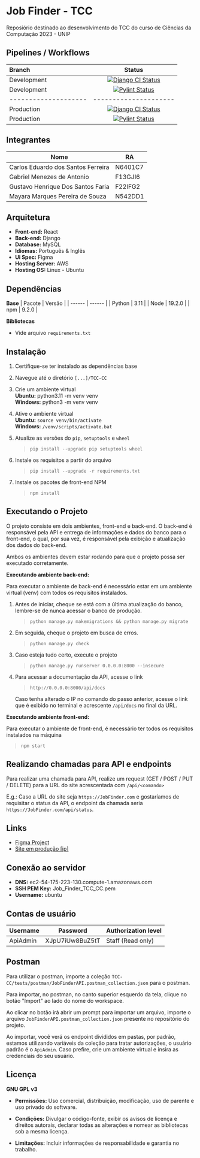 # Job Finder - TCC
Reposiório destinado ao desenvolvimento do TCC do curso de Ciências da Computação 2023 - UNIP

## Pipelines / Workflows

|  Branch  |  Status  |
| :------ | :----: |
| Development | [![Django CI Status](https://github.com/TR0NZ0D/TCC-CC/actions/workflows/django.yml/badge.svg?branch=development)](https://github.com/TR0NZ0D/TCC-CC/actions/workflows/django.yml) |
| Development | [![Pylint Status](https://github.com/TR0NZ0D/TCC-CC/actions/workflows/pylint.yml/badge.svg?branch=development)](https://github.com/TR0NZ0D/TCC-CC/actions/workflows/pylint.yml) |
| -------------------- | --------------------- | ------------------------------------ |
| Production | [![Django CI Status](https://github.com/TR0NZ0D/TCC-CC/actions/workflows/django.yml/badge.svg?branch=production)](https://github.com/TR0NZ0D/TCC-CC/actions/workflows/django.yml) |
| Production | [![Pylint Status](https://github.com/TR0NZ0D/TCC-CC/actions/workflows/pylint.yml/badge.svg?branch=production)](https://github.com/TR0NZ0D/TCC-CC/actions/workflows/pylint.yml) |



## Integrantes

|  Nome  |  RA  |
| ------ | ---- |
| Carlos Eduardo dos Santos Ferreira | N6401C7 |
| Gabriel Menezes de Antonio | F13GJI6 |
| Gustavo Henrique Dos Santos Faria | F22IFG2 |
| Mayara Marques Pereira de Souza | N542DD1 |

## Arquitetura

- **Front-end:** React
- **Back-end:** Django
- **Database:** MySQL
- **Idiomas:** Português & Inglês
- **Ui Spec:** Figma
- **Hosting Server:** AWS
- **Hosting OS:** Linux - Ubuntu

## Dependências

**Base**
| Pacote | Versão |
| ------ | ------ |
| Python |  3.11  |
|  Node  | 19.2.0 |
|  npm   | 9.2.0  |

**Bibliotecas**
- Vide arquivo `requirements.txt`

## Instalação

1. Certifique-se ter instalado as dependências base

2. Navegue até o diretório `[...]/TCC-CC`

3. Crie um ambiente virtual <br>
    **Ubuntu:** python3.11 -m venv venv <br>
    **Windows:** python3 -m venv venv

4. Ative o ambiente virtual <br>
    **Ubuntu:** `source venv/bin/activate` <br>
    **Windows:** `/venv/scripts/activate.bat`

5. Atualize as versões do `pip`, `setuptools` e `wheel`
    > `pip install --upgrade pip setuptools wheel`

6. Instale os requisitos a partir do arquivo
    > `pip install --upgrade -r requirements.txt`

7. Instale os pacotes de front-end NPM
    > `npm install`

## Executando o Projeto

O projeto consiste em dois ambientes, front-end e back-end. O back-end é responsável pela API e entrega de informações e dados do banco para o front-end, o qual, por sua vez, é responsável pela exibição e atualização dos dados do back-end.

Ambos os ambientes devem estar rodando para que o projeto possa ser executado corretamente.

**Executando ambiente back-end:** 

Para executar o ambiente de back-end é necessário estar em um ambiente virtual (venv) com todos os requisitos instalados.

1. Antes de iniciar, cheque se está com a última atualização do banco, lembre-se de nunca acessar o banco de produção.
    > `python manage.py makemigrations && python manage.py migrate`

2. Em seguida, cheque o projeto em busca de erros.
    > `python manage.py check`

3. Caso esteja tudo certo, execute o projeto
    > `python manage.py runserver 0.0.0.0:8000 --insecure`

4. Para acessar a documentação da API, acesse o link
    > `http://0.0.0.0:8000/api/docs`

    Caso tenha alterado o IP no comando do passo anterior, acesse o link que é exibido no terminal e acrescente `/api/docs` no final da URL.

**Executando ambiente front-end:**

Para executar o ambiente de front-end, é necessário ter todos os requisitos instalados na máquina

> `npm start`

## Realizando chamadas para API e endpoints

Para realizar uma chamada para API, realize um request (GET / POST / PUT / DELETE) para a URL do site acrescentada com `/api/<comando>`

E.g.: Caso a URL do site seja `https://JobFinder.com` e gostaríamos de requisitar o status da API, o endpoint da chamada seria `https://JobFinder.com/api/status`.

## Links

- [Figma Project](https://www.figma.com/files/project/76812132/Job-Finder---TCC?fuid=1085988712828291035)
- [Site em produção [ip]](https://54.175.223.130/)

## Conexão ao servidor

- **DNS:** ec2-54-175-223-130.compute-1.amazonaws.com
- **SSH PEM Key:** Job_Finder_TCC_CC.pem
- **Username:** ubuntu

## Contas de usuário

| Username | Password | Authorization level |
| -------- | -------- | ------------------- |
| ApiAdmin | XJpU7iUw8BuZ5tT | Staff (Read only) |

## Postman

Para utilizar o postman, importe a coleção `TCC-CC/tests/postman/JobFinderAPI.postman_collection.json` para o postman.

Para importar, no postman, no canto superior esquerdo da tela, clique no botão "Import" ao lado do nome do workspace.

Ao clicar no botão irá abrir um prompt para importar um arquivo, importe o arquivo `JobFinderAPI.postman_collection.json` presente no repositório do projeto.

Ao importar, você verá os endpoint divididos em pastas, por padrão, estamos utilizando variáveis da coleção para tratar autorizações, o usuário padrão é o `ApiAdmin`. Caso prefire, crie um ambiente virtual e insira as credenciais do seu usuário.

## Licença

**GNU GPL v3**

- **Permissões:** Uso comercial, distribuição, modificação, uso de parente e uso privado do software.

- **Condições:** Divulgar o código-fonte, exibir os avisos de licença e direitos autorais, declarar todas as alterações e nomear as bibliotecas sob a mesma licença.

- **Limitações:** Incluir informações de responsabilidade e garantia no trabalho.
